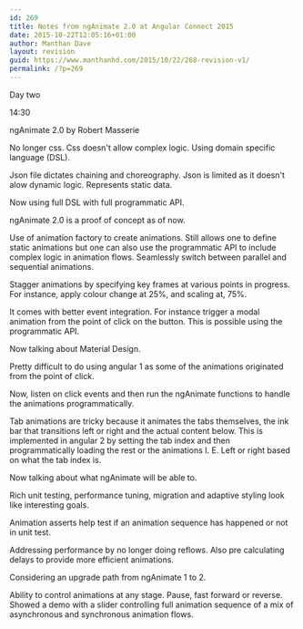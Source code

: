```yaml
---
id: 269
title: Notes from ngAnimate 2.0 at Angular Connect 2015
date: 2015-10-22T12:05:16+01:00
author: Manthan Dave
layout: revision
guid: https://www.manthanhd.com/2015/10/22/268-revision-v1/
permalink: /?p=269
---
```

Day two 

14:30

ngAnimate 2.0 by Robert Masserie 

No longer css. Css doesn't allow complex logic. Using domain specific language (DSL). 

Json file dictates chaining and choreography. Json is limited as it doesn't alow dynamic logic. Represents static data. 

Now using full DSL with full programmatic API. 

<!--more-->

ngAnimate 2.0 is a proof of concept as of now. 

Use of animation factory to create animations. Still allows one to define static animations but one can also use the programmatic API to include complex logic in animation flows. Seamlessly switch between parallel and sequential animations. 

Stagger animations by specifying key frames at various points in progress. For instance, apply colour change at 25%, and scaling at, 75%.

It comes with better event integration. For instance trigger a modal animation from the point of click on the button. This is possible using the programmatic API. 

Now talking about Material Design. 

Pretty difficult to do using angular 1 as some of the animations originated from the point of click. 

Now, listen on click events and then run the ngAnimate functions to handle the animations programmatically. 

Tab animations are tricky because it animates the tabs themselves, the ink bar that transitions left or right and the actual content below. This is implemented in angular 2 by setting the tab index and then programmatically loading the rest or the animations I. E. Left or right based on what the tab index is.

Now talking about what ngAnimate will be able to. 

Rich unit testing, performance tuning, migration and adaptive styling look like interesting goals. 

Animation asserts help test if an animation sequence has happened or not in unit test.

Addressing performance by no longer doing reflows. Also pre calculating delays to provide more efficient animations. 

Considering an upgrade path from ngAnimate 1 to 2.

Ability to control animations at any stage. Pause, fast forward or reverse. Showed a demo with a slider controlling full animation sequence of a mix of asynchronous and synchronous animation flows.